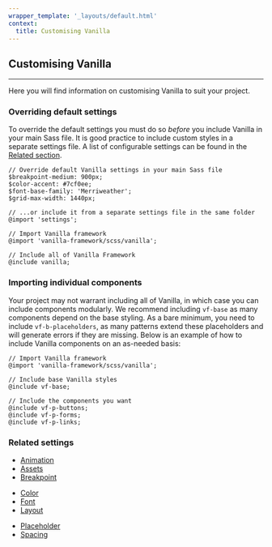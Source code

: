 ```yaml
---
wrapper_template: '_layouts/default.html'
context:
  title: Customising Vanilla
---
```


## Customising Vanilla

<hr>

Here you will find information on customising Vanilla to suit your project.

### Overriding default settings

To override the default settings you must do so _before_ you include Vanilla in your main Sass file. It is good practice to include custom styles in a separate settings file. A list of configurable settings can be found in the [Related section](#related).

```
// Override default Vanilla settings in your main Sass file
$breakpoint-medium: 900px;
$color-accent: #7cf0ee;
$font-base-family: 'Merriweather';
$grid-max-width: 1440px;

// ...or include it from a separate settings file in the same folder
@import 'settings';

// Import Vanilla framework
@import 'vanilla-framework/scss/vanilla';

// Include all of Vanilla Framework
@include vanilla;
```

### Importing individual components

Your project may not warrant including all of Vanilla, in which case you can include components modularly. We recommend including `vf-base` as many components depend on the base styling. As a bare minimum, you need to include `vf-b-placeholders`, as many patterns extend these placeholders and will generate errors if they are missing. Below is an example of how to include Vanilla components on an as-needed basis:

```
// Import Vanilla framework
@import 'vanilla-framework/scss/vanilla';

// Include base Vanilla styles
@include vf-base;

// Include the components you want
@include vf-p-buttons;
@include vf-p-forms;
@include vf-p-links;
```

### Related settings

<div class="row">
  <div class="col-4">
  <ul class="p-list--divided">
  <li class="p-list__item"><a href="/docs/settings/animation-settings">Animation</a></li>
  <li class="p-list__item"><a href="/docs/settings/assets-settings">Assets</a></li>
  <li class="p-list__item"><a href="/docs/settings/breakpoint-settings">Breakpoint</a></li>
  </ul>
  </div>
  <div class="col-4">
  <ul class="p-list--divided">
  <li class="p-list__item"><a href="/docs/settings/color-settings">Color</a></li>
  <li class="p-list__item"><a href="/docs/settings/font-settings">Font</a></li>
  <li class="p-list__item"><a href="/docs/settings/layout-settings">Layout</a></li>
  </ul>
  </div>
  <div class="col-4">
  <ul class="p-list--divided">
  <li class="p-list__item"><a href="/docs/settings/placeholder-settings">Placeholder</a></li>
  <li class="p-list__item"><a href="/docs/settings/spacing-settings">Spacing</a></li>
  </ul>
  </div>
</div>
